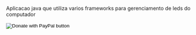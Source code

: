 Aplicacao java que utiliza varios frameworks para gerenciamento de leds do computador

<html>
<form action="https://www.paypal.com/donate" method="post" target="_top">
<input type="hidden" name="hosted_button_id" value="3XR95W3VCJCMY" />
<input type="image" src="https://www.paypalobjects.com/pt_BR/BR/i/btn/btn_donateCC_LG.gif" border="0" name="submit" title="PayPal - The safer, easier way to pay online!" alt="Donate with PayPal button" />
<img alt="" border="0" src="https://www.paypal.com/pt_BR/i/scr/pixel.gif" width="1" height="1" />
</form>
</html>
